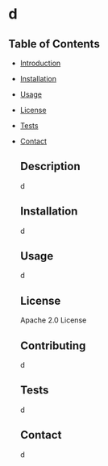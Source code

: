 # d 

  ## Table of Contents
- [Introduction](#description)
- [Installation](#installation)
- [Usage](#usage)
- [License](#license)
- [Tests](#tests)
- [Contact](#contact)

  
  ## Description
  d
  
  ## Installation
  d
  
  ## Usage
  d
  
  ## License
  Apache 2.0 License
  
  ## Contributing
  d
  
  ## Tests
  d 
  
  ## Contact
  d 
